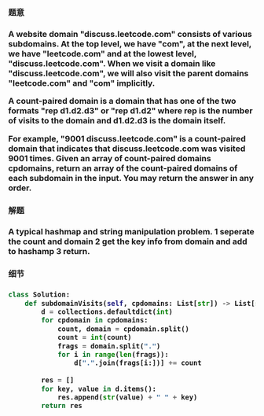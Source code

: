 <h3>题意<h3>
<p>

A website domain "discuss.leetcode.com" consists of various subdomains. At the top level, we have "com", at the next level, we have "leetcode.com" and at the lowest level, "discuss.leetcode.com". When we visit a domain like "discuss.leetcode.com", we will also visit the parent domains "leetcode.com" and "com" implicitly.

A count-paired domain is a domain that has one of the two formats "rep d1.d2.d3" or "rep d1.d2" where rep is the number of visits to the domain and d1.d2.d3 is the domain itself.

For example, "9001 discuss.leetcode.com" is a count-paired domain that indicates that discuss.leetcode.com was visited 9001 times.
Given an array of count-paired domains cpdomains, return an array of the count-paired domains of each subdomain in the input. You may return the answer in any order.

<p>




<h3>解题<h3>
<p> 
A typical hashmap and string manipulation problem. 1 seperate the count and domain 2 get the key info from domain and add to hashamp 3 return.
<p>




<h3>细节<h3>
<p>

<p>


```python
class Solution:
    def subdomainVisits(self, cpdomains: List[str]) -> List[str]:
        d = collections.defaultdict(int)
        for cpdomain in cpdomains:
            count, domain = cpdomain.split()
            count = int(count)
            frags = domain.split(".")
            for i in range(len(frags)):
                d[".".join(frags[i:])] += count
        
        res = []
        for key, value in d.items():
            res.append(str(value) + " " + key)
        return res
    

```
